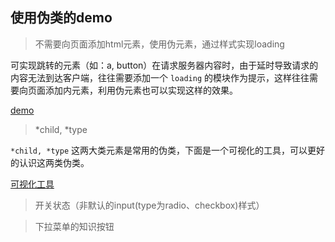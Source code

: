 ## 使用伪类的demo

> 不需要向页面添加html元素，使用伪元素，通过样式实现loading

可实现跳转的元素（如：a, button）在请求服务器内容时，由于延时导致请求的内容无法到达客户端，往往需要添加一个 `loading` 的模块作为提示，这样往往需要向页面添加内元素，利用伪元素也可以实现这样的效果。

[demo](https://codepen.io/lvzhenbang/pen/ReNaBV)

> *child, *type

`*child, *type` 这两大类元素是常用的伪类，下面是一个可视化的工具，可以更好的认识这两类伪类。

[可视化工具](https://codepen.io/rachel_web/pen/RPOxxR)

> 开关状态（非默认的input(type为radio、checkbox)样式）

> 下拉菜单的知识按钮